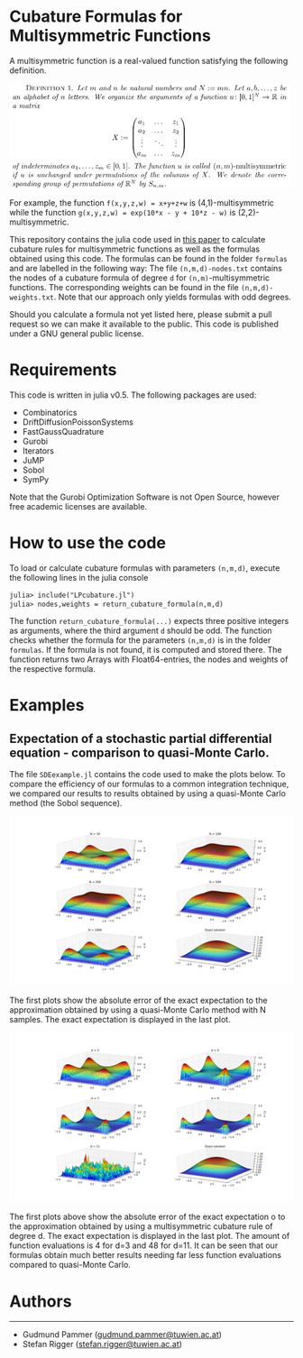 # Cubature Formulas for Multisymmetric Functions

A multisymmetric function is a real-valued function satisfying the following
definition.

<img src="def1.png" alt="Definition Multisymmetry, cf link below " style ="width: 500px;"/>

For example, the function
`f(x,y,z,w) = x+y+z+w`
is (4,1)-multisymmetric while the function
`g(x,y,z,w) = exp(10*x - y + 10*z - w)`
is (2,2)-multisymmetric.

This repository contains the julia code used in [this paper](https://homepage.univie.ac.at/stefan.rigger/Stefan%20Rigger_files/papers/Heitzinger2018Cubature.pdf)
to calculate cubature rules for multisymmetric functions as well as the formulas
obtained using this code. The formulas can be found in
the folder `formulas` and are labelled in the following
way: The file `(n,m,d)-nodes.txt` contains the nodes of a
cubature formula of degree `d` for `(n,m)`-multisymmetric
functions. The corresponding weights can be found in the
file `(n,m,d)-weights.txt`. Note that our approach only yields formulas with odd
degrees.

Should you calculate a formula not yet listed here,
please submit a pull request so we can make it available
to the public. This code is published under a GNU general
public license.

# Requirements
This code is written in julia v0.5. The following packages
are used:
* Combinatorics
* DriftDiffusionPoissonSystems
* FastGaussQuadrature
* Gurobi
* Iterators
* JuMP
* Sobol
* SymPy

Note that the Gurobi Optimization Software is not
Open Source, however free academic licenses are
available.

# How to use the code
To load or calculate cubature formulas with parameters
`(n,m,d)`, execute the following lines in the julia
console

```
julia> include("LPcubature.jl")
julia> nodes,weights = return_cubature_formula(n,m,d)
```
The function `return_cubature_formula(...)` expects three positive integers as
arguments, where the third argument `d` should be odd. The function checks
whether the formula for the parameters `(n,m,d)` is in the folder `formulas`.
If the formula is not found, it is computed and stored there. The function
returns two Arrays with Float64-entries, the nodes and weights of the respective
formula.

# Examples

## Expectation of a stochastic partial differential equation - comparison to quasi-Monte Carlo.

The file `SDEexample.jl` contains the code used to make the plots below.
To compare the efficiency of our formulas to a common integration technique,
we compared our results to results obtained by using a quasi-Monte Carlo method
(the Sobol sequence).

![qmc error](qmc.png)

The first plots show the absolute error of the exact expectation to the
approximation obtained by using a quasi-Monte Carlo method with N samples. The
exact expectation is displayed in the last plot.

![symmetric cubature error](sym.png)

The first plots above show the absolute error of the exact expectation o
to the approximation obtained by using a multisymmetric cubature rule of degree
d. The exact expectation is displayed in the last plot. The amount of function
evaluations is 4 for d=3 and 48 for d=11. It can be seen that our formulas obtain
much better results needing far less function evaluations compared to
quasi-Monte Carlo.

# Authors
---------
* Gudmund Pammer (gudmund.pammer@tuwien.ac.at)
* Stefan Rigger (stefan.rigger@tuwien.ac.at)
